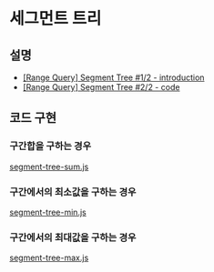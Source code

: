 # 세그먼트 트리
## 설명
- [[Range Query] Segment Tree #1/2 - introduction](https://www.youtube.com/watch?v=075fcq7oCC8)
- [[Range Query] Segment Tree #2/2 - code](https://www.youtube.com/watch?v=ahFB9eCnI6c)

## 코드 구현
### 구간합을 구하는 경우
[segment-tree-sum.js](./segment-tree-sum.js)

### 구간에서의 최소값을 구하는 경우
[segment-tree-min.js](./segment-tree-min.js)

### 구간에서의 최대값을 구하는 경우
[segment-tree-max.js](./segment-tree-max.js)